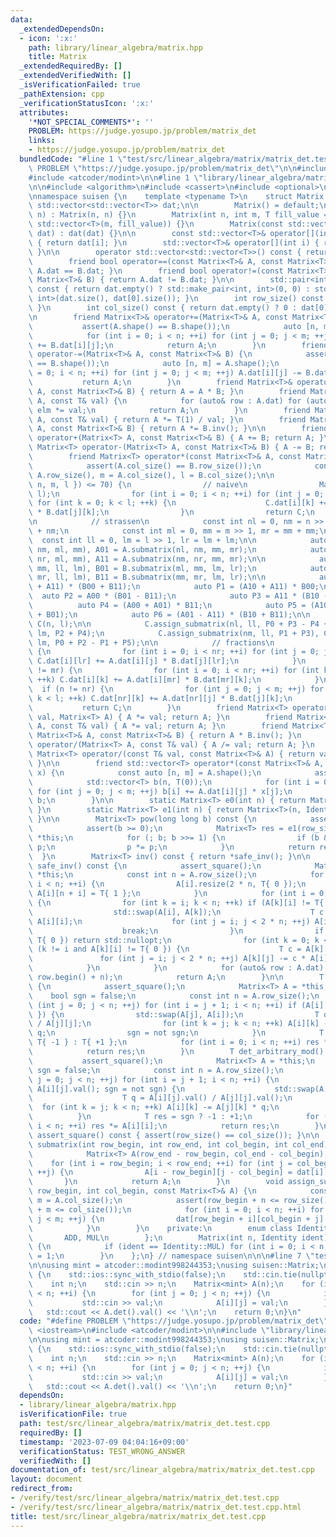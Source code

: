 ```yaml
---
data:
  _extendedDependsOn:
  - icon: ':x:'
    path: library/linear_algebra/matrix.hpp
    title: Matrix
  _extendedRequiredBy: []
  _extendedVerifiedWith: []
  _isVerificationFailed: true
  _pathExtension: cpp
  _verificationStatusIcon: ':x:'
  attributes:
    '*NOT_SPECIAL_COMMENTS*': ''
    PROBLEM: https://judge.yosupo.jp/problem/matrix_det
    links:
    - https://judge.yosupo.jp/problem/matrix_det
  bundledCode: "#line 1 \"test/src/linear_algebra/matrix/matrix_det.test.cpp\"\n#define\
    \ PROBLEM \"https://judge.yosupo.jp/problem/matrix_det\"\n\n#include <iostream>\n\
    #include <atcoder/modint>\n\n#line 1 \"library/linear_algebra/matrix.hpp\"\n\n\
    \n\n#include <algorithm>\n#include <cassert>\n#include <optional>\n#include <vector>\n\
    \nnamespace suisen {\n    template <typename T>\n    struct Matrix {\n       \
    \ std::vector<std::vector<T>> dat;\n\n        Matrix() = default;\n        Matrix(int\
    \ n) : Matrix(n, n) {}\n        Matrix(int n, int m, T fill_value = T(0)) : dat(n,\
    \ std::vector<T>(m, fill_value)) {}\n        Matrix(const std::vector<std::vector<T>>&\
    \ dat) : dat(dat) {}\n\n        const std::vector<T>& operator[](int i) const\
    \ { return dat[i]; }\n        std::vector<T>& operator[](int i) { return dat[i];\
    \ }\n\n        operator std::vector<std::vector<T>>() const { return dat; }\n\n\
    \        friend bool operator==(const Matrix<T>& A, const Matrix<T>& B) { return\
    \ A.dat == B.dat; }\n        friend bool operator!=(const Matrix<T>& A, const\
    \ Matrix<T>& B) { return A.dat != B.dat; }\n\n        std::pair<int, int> shape()\
    \ const { return dat.empty() ? std::make_pair<int, int>(0, 0) : std::make_pair<int,\
    \ int>(dat.size(), dat[0].size()); }\n        int row_size() const { return dat.size();\
    \ }\n        int col_size() const { return dat.empty() ? 0 : dat[0].size(); }\n\
    \n        friend Matrix<T>& operator+=(Matrix<T>& A, const Matrix<T>& B) {\n \
    \           assert(A.shape() == B.shape());\n            auto [n, m] = A.shape();\n\
    \            for (int i = 0; i < n; ++i) for (int j = 0; j < m; ++j) A.dat[i][j]\
    \ += B.dat[i][j];\n            return A;\n        }\n        friend Matrix<T>&\
    \ operator-=(Matrix<T>& A, const Matrix<T>& B) {\n            assert(A.shape()\
    \ == B.shape());\n            auto [n, m] = A.shape();\n            for (int i\
    \ = 0; i < n; ++i) for (int j = 0; j < m; ++j) A.dat[i][j] -= B.dat[i][j];\n \
    \           return A;\n        }\n        friend Matrix<T>& operator*=(Matrix<T>&\
    \ A, const Matrix<T>& B) { return A = A * B; }\n        friend Matrix<T>& operator*=(Matrix<T>&\
    \ A, const T& val) {\n            for (auto& row : A.dat) for (auto& elm : row)\
    \ elm *= val;\n            return A;\n        }\n        friend Matrix<T>& operator/=(Matrix<T>&\
    \ A, const T& val) { return A *= T(1) / val; }\n        friend Matrix<T>& operator/=(Matrix<T>&\
    \ A, const Matrix<T>& B) { return A *= B.inv(); }\n\n        friend Matrix<T>\
    \ operator+(Matrix<T> A, const Matrix<T>& B) { A += B; return A; }\n        friend\
    \ Matrix<T> operator-(Matrix<T> A, const Matrix<T>& B) { A -= B; return A; }\n\
    \        friend Matrix<T> operator*(const Matrix<T>& A, const Matrix<T>& B) {\n\
    \            assert(A.col_size() == B.row_size());\n            const int n =\
    \ A.row_size(), m = A.col_size(), l = B.col_size();\n\n            if (std::min({\
    \ n, m, l }) <= 70) {\n                // naive\n                Matrix<T> C(n,\
    \ l);\n                for (int i = 0; i < n; ++i) for (int j = 0; j < m; ++j)\
    \ for (int k = 0; k < l; ++k) {\n                    C.dat[i][k] += A.dat[i][j]\
    \ * B.dat[j][k];\n                }\n                return C;\n            }\n\
    \n            // strassen\n            const int nl = 0, nm = n >> 1, nr = nm\
    \ + nm;\n            const int ml = 0, mm = m >> 1, mr = mm + mm;\n          \
    \  const int ll = 0, lm = l >> 1, lr = lm + lm;\n\n            auto A00 = A.submatrix(nl,\
    \ nm, ml, mm), A01 = A.submatrix(nl, nm, mm, mr);\n            auto A10 = A.submatrix(nm,\
    \ nr, ml, mm), A11 = A.submatrix(nm, nr, mm, mr);\n\n            auto B00 = B.submatrix(ml,\
    \ mm, ll, lm), B01 = B.submatrix(ml, mm, lm, lr);\n            auto B10 = B.submatrix(mm,\
    \ mr, ll, lm), B11 = B.submatrix(mm, mr, lm, lr);\n\n            auto P0 = (A00\
    \ + A11) * (B00 + B11);\n            auto P1 = (A10 + A11) * B00;\n          \
    \  auto P2 = A00 * (B01 - B11);\n            auto P3 = A11 * (B10 - B00);\n  \
    \          auto P4 = (A00 + A01) * B11;\n            auto P5 = (A10 - A00) * (B00\
    \ + B01);\n            auto P6 = (A01 - A11) * (B10 + B11);\n\n            Matrix<T>\
    \ C(n, l);\n\n            C.assign_submatrix(nl, ll, P0 + P3 - P4 + P6), C.assign_submatrix(nl,\
    \ lm, P2 + P4);\n            C.assign_submatrix(nm, ll, P1 + P3), C.assign_submatrix(nm,\
    \ lm, P0 + P2 - P1 + P5);\n\n            // fractions\n            if (l != lr)\
    \ {\n                for (int i = 0; i < nr; ++i) for (int j = 0; j < mr; ++j)\
    \ C.dat[i][lr] += A.dat[i][j] * B.dat[j][lr];\n            }\n            if (m\
    \ != mr) {\n                for (int i = 0; i < nr; ++i) for (int k = 0; k < l;\
    \ ++k) C.dat[i][k] += A.dat[i][mr] * B.dat[mr][k];\n            }\n          \
    \  if (n != nr) {\n                for (int j = 0; j < m; ++j) for (int k = 0;\
    \ k < l; ++k) C.dat[nr][k] += A.dat[nr][j] * B.dat[j][k];\n            }\n\n \
    \           return C;\n        }\n        friend Matrix<T> operator*(const T&\
    \ val, Matrix<T> A) { A *= val; return A; }\n        friend Matrix<T> operator*(Matrix<T>\
    \ A, const T& val) { A *= val; return A; }\n        friend Matrix<T> operator/(const\
    \ Matrix<T>& A, const Matrix<T>& B) { return A * B.inv(); }\n        friend Matrix<T>\
    \ operator/(Matrix<T> A, const T& val) { A /= val; return A; }\n        friend\
    \ Matrix<T> operator/(const T& val, const Matrix<T>& A) { return val * A.inv();\
    \ }\n\n        friend std::vector<T> operator*(const Matrix<T>& A, const std::vector<T>&\
    \ x) {\n            const auto [n, m] = A.shape();\n            assert(m == int(x.size()));\n\
    \            std::vector<T> b(n, T(0));\n            for (int i = 0; i < n; ++i)\
    \ for (int j = 0; j < m; ++j) b[i] += A.dat[i][j] * x[j];\n            return\
    \ b;\n        }\n\n        static Matrix<T> e0(int n) { return Matrix<T>(n, Identity::ADD);\
    \ }\n        static Matrix<T> e1(int n) { return Matrix<T>(n, Identity::MUL);\
    \ }\n\n        Matrix<T> pow(long long b) const {\n            assert_square();\n\
    \            assert(b >= 0);\n            Matrix<T> res = e1(row_size()), p =\
    \ *this;\n            for (; b; b >>= 1) {\n                if (b & 1) res *=\
    \ p;\n                p *= p;\n            }\n            return res;\n      \
    \  }\n        Matrix<T> inv() const { return *safe_inv(); }\n\n        std::optional<Matrix<T>>\
    \ safe_inv() const {\n            assert_square();\n            Matrix<T> A =\
    \ *this;\n            const int n = A.row_size();\n            for (int i = 0;\
    \ i < n; ++i) {\n                A[i].resize(2 * n, T{ 0 });\n               \
    \ A[i][n + i] = T{ 1 };\n            }\n            for (int i = 0; i < n; ++i)\
    \ {\n                for (int k = i; k < n; ++k) if (A[k][i] != T{ 0 }) {\n  \
    \                  std::swap(A[i], A[k]);\n                    T c = T{ 1 } /\
    \ A[i][i];\n                    for (int j = i; j < 2 * n; ++j) A[i][j] *= c;\n\
    \                    break;\n                }\n                if (A[i][i] ==\
    \ T{ 0 }) return std::nullopt;\n                for (int k = 0; k < n; ++k) if\
    \ (k != i and A[k][i] != T{ 0 }) {\n                    T c = A[k][i];\n     \
    \               for (int j = i; j < 2 * n; ++j) A[k][j] -= c * A[i][j];\n    \
    \            }\n            }\n            for (auto& row : A.dat) row.erase(row.begin(),\
    \ row.begin() + n);\n            return A;\n        }\n\n        T det() const\
    \ {\n            assert_square();\n            Matrix<T> A = *this;\n        \
    \    bool sgn = false;\n            const int n = A.row_size();\n            for\
    \ (int j = 0; j < n; ++j) for (int i = j + 1; i < n; ++i) if (A[i][j] != T{ 0\
    \ }) {\n                std::swap(A[j], A[i]);\n                T q = A[i][j]\
    \ / A[j][j];\n                for (int k = j; k < n; ++k) A[i][k] -= A[j][k] *\
    \ q;\n                sgn = not sgn;\n            }\n            T res = sgn ?\
    \ T{ -1 } : T{ +1 };\n            for (int i = 0; i < n; ++i) res *= A[i][i];\n\
    \            return res;\n        }\n        T det_arbitrary_mod() const {\n \
    \           assert_square();\n            Matrix<T> A = *this;\n            bool\
    \ sgn = false;\n            const int n = A.row_size();\n            for (int\
    \ j = 0; j < n; ++j) for (int i = j + 1; i < n; ++i) {\n                for (;\
    \ A[i][j].val(); sgn = not sgn) {\n                    std::swap(A[j], A[i]);\n\
    \                    T q = A[i][j].val() / A[j][j].val();\n                  \
    \  for (int k = j; k < n; ++k) A[i][k] -= A[j][k] * q;\n                }\n  \
    \          }\n            T res = sgn ? -1 : +1;\n            for (int i = 0;\
    \ i < n; ++i) res *= A[i][i];\n            return res;\n        }\n        void\
    \ assert_square() const { assert(row_size() == col_size()); }\n\n        Matrix<T>\
    \ submatrix(int row_begin, int row_end, int col_begin, int col_end) const {\n\
    \            Matrix<T> A(row_end - row_begin, col_end - col_begin);\n        \
    \    for (int i = row_begin; i < row_end; ++i) for (int j = col_begin; j < col_end;\
    \ ++j) {\n                A[i - row_begin][j - col_begin] = dat[i][j];\n     \
    \       }\n            return A;\n        }\n        void assign_submatrix(int\
    \ row_begin, int col_begin, const Matrix<T>& A) {\n            const int n = A.row_size(),\
    \ m = A.col_size();\n            assert(row_begin + n <= row_size() and col_begin\
    \ + m <= col_size());\n            for (int i = 0; i < n; ++i) for (int j = 0;\
    \ j < m; ++j) {\n                dat[row_begin + i][col_begin + j] = A[i][j];\n\
    \            }\n        }\n    private:\n        enum class Identity {\n     \
    \       ADD, MUL\n        };\n        Matrix(int n, Identity ident) : Matrix<T>::Matrix(n)\
    \ {\n            if (ident == Identity::MUL) for (int i = 0; i < n; ++i) dat[i][i]\
    \ = 1;\n        }\n    };\n} // namespace suisen\n\n\n#line 7 \"test/src/linear_algebra/matrix/matrix_det.test.cpp\"\
    \n\nusing mint = atcoder::modint998244353;\nusing suisen::Matrix;\n\nint main()\
    \ {\n    std::ios::sync_with_stdio(false);\n    std::cin.tie(nullptr);\n    \n\
    \    int n;\n    std::cin >> n;\n    Matrix<mint> A(n);\n    for (int i = 0; i\
    \ < n; ++i) {\n        for (int j = 0; j < n; ++j) {\n            int val;\n \
    \           std::cin >> val;\n            A[i][j] = val;\n        }\n    }\n \
    \   std::cout << A.det().val() << '\\n';\n    return 0;\n}\n"
  code: "#define PROBLEM \"https://judge.yosupo.jp/problem/matrix_det\"\n\n#include\
    \ <iostream>\n#include <atcoder/modint>\n\n#include \"library/linear_algebra/matrix.hpp\"\
    \n\nusing mint = atcoder::modint998244353;\nusing suisen::Matrix;\n\nint main()\
    \ {\n    std::ios::sync_with_stdio(false);\n    std::cin.tie(nullptr);\n    \n\
    \    int n;\n    std::cin >> n;\n    Matrix<mint> A(n);\n    for (int i = 0; i\
    \ < n; ++i) {\n        for (int j = 0; j < n; ++j) {\n            int val;\n \
    \           std::cin >> val;\n            A[i][j] = val;\n        }\n    }\n \
    \   std::cout << A.det().val() << '\\n';\n    return 0;\n}"
  dependsOn:
  - library/linear_algebra/matrix.hpp
  isVerificationFile: true
  path: test/src/linear_algebra/matrix/matrix_det.test.cpp
  requiredBy: []
  timestamp: '2023-07-09 04:04:16+09:00'
  verificationStatus: TEST_WRONG_ANSWER
  verifiedWith: []
documentation_of: test/src/linear_algebra/matrix/matrix_det.test.cpp
layout: document
redirect_from:
- /verify/test/src/linear_algebra/matrix/matrix_det.test.cpp
- /verify/test/src/linear_algebra/matrix/matrix_det.test.cpp.html
title: test/src/linear_algebra/matrix/matrix_det.test.cpp
---
```

